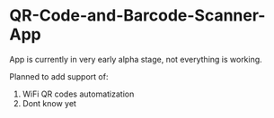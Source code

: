 # QR-Code-and-Barcode-Scanner-App

App is currently in very early alpha stage, not everything is working.

Planned to add support of:
1. WiFi QR codes automatization
2. Dont know yet

